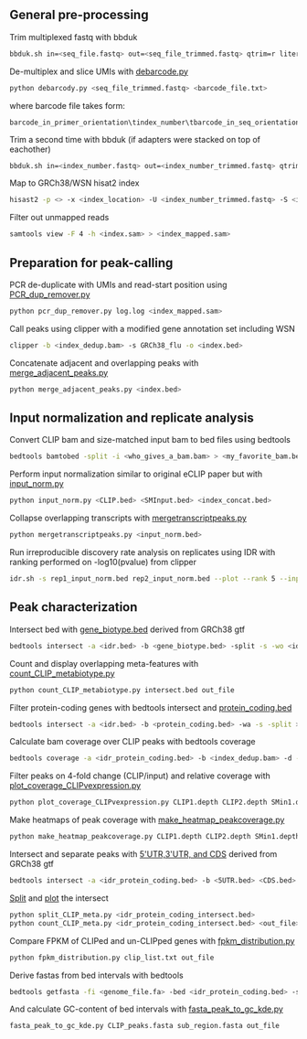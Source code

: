## General pre-processing
Trim multiplexed fastq with bbduk
```bash
bbduk.sh in=<seq_file.fastq> out=<seq_file_trimmed.fastq> qtrim=r literal=CTGTAGGCACCATCAATCAGGAATGCCGAGACCGATCTCGTATGCCGTCTTCTGCTTG ktrim=r k=21 mink=10 hdist=1
```
De-multiplex and slice UMIs with [debarcode.py](https://github.com/mehlelab/ifit_u_not-its_proviral/blob/master/clip/debarcode.py)
```bash
python debarcody.py <seq_file_trimmed.fastq> <barcode_file.txt>
```
where barcode file takes form:
```
barcode_in_primer_orientation\tindex_number\tbarcode_in_seq_orientation
```
Trim a second time with bbduk (if adapters were stacked on top of eachother)
```bash
bbduk.sh in=<index_number.fastq> out=<index_number_trimmed.fastq> qtrim=r literal=CTGTAGGCACCATCAATCAGGAATGCCGAGACCGATCTCGTATGCCGTCTTCTGCTTG ktrim=r k=11 mink=10 hdist=1 minlen=18
```
Map to GRCh38/WSN hisat2 index
```bash
hisast2 -p <> -x <index_location> -U <index_number_trimmed.fastq> -S <index.sam>
```
Filter out unmapped reads
```bash
samtools view -F 4 -h <index.sam> > <index_mapped.sam>
```
## Preparation for peak-calling
PCR de-duplicate with UMIs and read-start position using [PCR_dup_remover.py](https://github.com/mehlelab/ifit_u_not-its_proviral/blob/master/clip/PCR_dup_remover.py)
```bash
python pcr_dup_remover.py log.log <index_mapped.sam>
```
Call peaks using clipper with a modified gene annotation set including WSN
```bash
clipper -b <index_dedup.bam> -s GRCh38_flu -o <index.bed>
```
Concatenate adjacent and overlapping peaks with [merge_adjacent_peaks.py](https://github.com/mehlelab/ifit_u_not-its_proviral/blob/master/clip/merge_adjacent_peaks.py)
```bash
python merge_adjacent_peaks.py <index.bed>
```
## Input normalization and replicate analysis
Convert CLIP bam and size-matched input bam to bed files using bedtools 
```bash
bedtools bamtobed -split -i <who_gives_a_bam.bam> > <my_favorite_bam.bed>
```
Perform input normalization similar to original eCLIP paper but with [input_norm.py](https://github.com/mehlelab/ifit_u_not-its_proviral/blob/master/clip/input_norm.py)
```bash
python input_norm.py <CLIP.bed> <SMInput.bed> <index_concat.bed>
```
Collapse overlapping transcripts with [mergetranscriptpeaks.py](https://github.com/mehlelab/ifit_u_not-its_proviral/blob/master/clip/mergetranscriptpeaks.py)
```bash
python mergetranscriptpeaks.py <input_norm.bed>
```
Run irreproducible discovery rate analysis on replicates using IDR with ranking performed on -log10(pvalue) from clipper
```bash
idr.sh -s rep1_input_norm.bed rep2_input_norm.bed --plot --rank 5 --input-file-type bed -o <idr.bed>
```
## Peak characterization
Intersect bed with [gene_biotype.bed](https://github.com/mehlelab/ifit_u_not-its_proviral/blob/master/clip/bed/Homo_sapiens.GRCh38.95_gene_biotype.bed) derived from GRCh38 gtf 
```bash
bedtools intersect -a <idr.bed> -b <gene_biotype.bed> -split -s -wo <idr_biotype.bed>
```
Count and display overlapping meta-features with [count_CLIP_metabiotype.py](https://github.com/mehlelab/ifit_u_not-its_proviral/blob/master/clip/count_CLIP_metabiotype_new.py)
```bash
python count_CLIP_metabiotype.py intersect.bed out_file
```
Filter protein-coding genes with bedtools intersect and [protein_coding.bed](https://github.com/mehlelab/ifit_u_not-its_proviral/blob/master/clip/bed/Homo_sapiens.GRCh38.95_merge_5_3_CDS_collapse.bed)
```bash
bedtools intersect -a <idr.bed> -b <protein_coding.bed> -wa -s -split > <idr_protein_coding.bed>
```
Calculate bam coverage over CLIP peaks with bedtools coverage
```bash
bedtools coverage -a <idr_protein_coding.bed> -b <index_dedup.bam> -d -split -s > <index_dedup.depth>
```
Filter peaks on 4-fold change (CLIP/input) and relative coverage with [plot_coverage_CLIPvexpression.py](https://github.com/mehlelab/ifit_u_not-its_proviral/blob/master/clip/plot_coverage_CLIPvexpression.py)
```bash
python plot_coverage_CLIPvexpression.py CLIP1.depth CLIP2.depth SMin1.depth SMin2.depth
```
Make heatmaps of peak coverage with [make_heatmap_peakcoverage.py](https://github.com/mehlelab/ifit_u_not-its_proviral/blob/master/clip/make_heatmap_peakcoverage.py)
```bash
python make_heatmap_peakcoverage.py CLIP1.depth CLIP2.depth SMin1.depth SMin2.depth CLIP3.depth CLIP4.depth out_file
```
Intersect and separate peaks with [5'UTR,3'UTR, and CDS](https://github.com/mehlelab/ifit_u_not-its_proviral/tree/master/clip/bed) derived from GRCh38 gtf
```bash
bedtools intersect -a <idr_protein_coding.bed> -b <5UTR.bed> <CDS.bed> <3UTR.bed> -s -wo > <idr_proteing_coding_intersect.bed> 
```
[Split](https://github.com/mehlelab/ifit_u_not-its_proviral/blob/master/clip/split_CLIP_meta.py) and [plot](https://github.com/mehlelab/ifit_u_not-its_proviral/blob/master/clip/count_CLIP_meta.py) the intersect
```bash
python split_CLIP_meta.py <idr_protein_coding_intersect.bed>
python count_CLIP_meta.py <idr_protein_coding_intersect.bed> <out_file>
```
Compare FPKM of CLIPed and un-CLIPped genes with [fpkm_distribution.py](https://github.com/mehlelab/ifit_u_not-its_proviral/blob/master/clip/fpkm_distribution.py)
```bash
python fpkm_distribution.py clip_list.txt out_file
```
Derive fastas from bed intervals with bedtools
```bash
bedtools getfasta -fi <genome_file.fa> -bed <idr_protein_coding.bed> -s  > <idr_protein_coding.fasta>
```
And calculate GC-content of bed intervals with [fasta_peak_to_gc_kde.py](https://github.com/mehlelab/ifit_u_not-its_proviral/blob/master/clip/fasta_peak_to_gc_kde.py)
```bash
fasta_peak_to_gc_kde.py CLIP_peaks.fasta sub_region.fasta out_file
```
